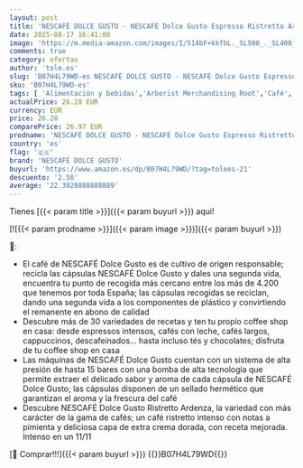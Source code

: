 ```yaml
---
layout: post
title: 'NESCAFÉ DOLCE GUSTO - NESCAFÉ Dolce Gusto Espresso Ristretto Ardenza - Cápsulas de Café  90 Cápsulas  3 x 30  - Intensidad 11 - Café arábica - Originales para cafeteras Dolce Gusto'
date: 2025-08-17 16:41:08
image: 'https://m.media-amazon.com/images/I/514bF+kkfbL._SL500_._SL400_.jpg'
comments: true
category: ofertas
author: 'tole.es'
slug: 'B07H4L79WD-es NESCAFÉ DOLCE GUSTO - NESCAFÉ Dolce Gusto Espresso...'
sku: 'B07H4L79WD-es'
tags: [ 'Alimentación y bebidas','Arborist Merchandising Root','Café','Café para Dolce Gusto','Café para máquinas Dolce Gusto','Café, té y bebidas','Cápsulas de café','Novedades en Alimentación y bebidas','Ofertas Nestle Despensa','Self Service','Semana de Nestlé Dolce Gusto','Special Features Stores','dd53b5bc-bcd1-4c9b-ab43-793ed912ccdd_0','dd53b5bc-bcd1-4c9b-ab43-793ed912ccdd_1401','dd53b5bc-bcd1-4c9b-ab43-793ed912ccdd_2401','dd53b5bc-bcd1-4c9b-ab43-793ed912ccdd_2601','dd53b5bc-bcd1-4c9b-ab43-793ed912ccdd_4501','dd53b5bc-bcd1-4c9b-ab43-793ed912ccdd_7001','dd53b5bc-bcd1-4c9b-ab43-793ed912ccdd_7301','dd53b5bc-bcd1-4c9b-ab43-793ed912ccdd_901','dolce','gusto','nescafé dolce gusto','nestlé_PD','🇪🇸', ]
actualPrice: 26.28 EUR
currency: EUR
price: 26.28
comparePrice: 26.97 EUR
prodname: 'NESCAFÉ DOLCE GUSTO - NESCAFÉ Dolce Gusto Espresso Ristretto Ardenza - Cápsulas de Café  90 Cápsulas  3 x 30  - Intensidad 11 - Café arábica - Originales para cafeteras Dolce Gusto'
country: 'es'
flag: '🇪🇸'
brand: 'NESCAFÉ DOLCE GUSTO'
buyurl: 'https://www.amazon.es/dp/B07H4L79WD/?tag=tolees-21'
descuento: '2.56'
average: '22.3028888888889'
---
```


Tienes [{{< param title >}}]({{< param buyurl >}}) aqui!

[![{{< param prodname >}}]({{< param image >}})]({{< param buyurl >}})

🔎:

- El café de NESCAFÉ Dolce Gusto es de cultivo de origen responsable; recicla las cápsulas NESCAFÉ Dolce Gusto y dales una segunda vida, encuentra tu punto de recogida más cercano entre los más de 4.200 que tenemos por toda España; las cápsulas recogidas se reciclan, dando una segunda vida a los componentes de plástico y convirtiendo el remanente en abono de calidad
- Descubre más de 30 variedades de recetas y ten tu propio coffee shop en casa: desde espressos intensos, cafés con leche, cafés largos, cappuccinos, descafeinados... hasta incluso tés y chocolates; disfruta de tu coffee shop en casa
- Las máquinas de NESCAFÉ Dolce Gusto cuentan con un sistema de alta presión de hasta 15 bares con una bomba de alta tecnología que permite extraer el delicado sabor y aroma de cada cápsula de NESCAFÉ Dolce Gusto; las cápsulas disponen de un sellado hermético que garantizan el aroma y la frescura del café
- Descubre NESCAFÉ Dolce Gusto Ristretto Ardenza, la variedad con más carácter de la gama de cafés; un café ristretto intenso con notas a pimienta y deliciosa capa de extra crema dorada, con receta mejorada. Intenso en un 11/11

[🛒 Comprar!!!]({{< param buyurl >}})
{{<world>}}B07H4L79WD{{</world>}}
